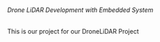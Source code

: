 ###### Drone LiDAR Development with Embedded System
This is our project for our DroneLiDAR Project 
